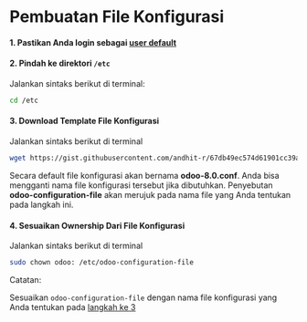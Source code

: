 # Pembuatan File Konfigurasi

#### 1. Pastikan Anda login sebagai [user default](../terminologi.md#user-default)
#### 2. Pindah ke direktori ```/etc```

Jalankan sintaks berikut di terminal:
```bash
cd /etc
```
#### <a name="l3">3.</a> Download Template File Konfigurasi

Jalankan sintaks berikut di terminal

```bash
wget https://gist.githubusercontent.com/andhit-r/67db49ec574d61901cc39a87c537f33a/raw/46b24589e62dfb1bfef69720a568ab4e38587136/odoo-8.0.conf
```

Secara default file konfigurasi akan bernama **odoo-8.0.conf**. Anda bisa mengganti nama file konfigurasi tersebut jika dibutuhkan. Penyebutan **<a name="odoo-daemon-file">odoo-configuration-file</a>** akan merujuk pada nama file yang Anda tentukan pada langkah ini.

#### 4. Sesuaikan Ownership Dari File Konfigurasi

Jalankan sintaks berikut di terminal

```bash
sudo chown odoo: /etc/odoo-configuration-file
```

Catatan:

Sesuaikan ```odoo-configuration-file``` dengan nama file konfigurasi yang Anda tentukan pada [langkah ke 3](#l3)
